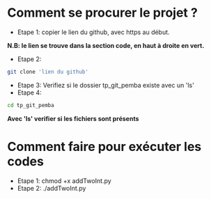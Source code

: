 # Comment se procurer le projet ?
- Etape 1: copier le lien du github, avec https au début.

**N.B: le lien se trouve dans la section code, en haut à droite en vert.**
- Etape 2: 
```sh
git clone 'lien du github'
```
- Etape 3: Verifiez si le dossier tp_git_pemba existe avec un 'ls'
- Etape 4: 
```sh
cd tp_git_pemba
```
**Avec 'ls' verifier si les fichiers sont présents**

# Comment faire pour exécuter les codes
- Etape 1: chmod +x addTwoInt.py
- Etape 2: ./addTwoInt.py 
